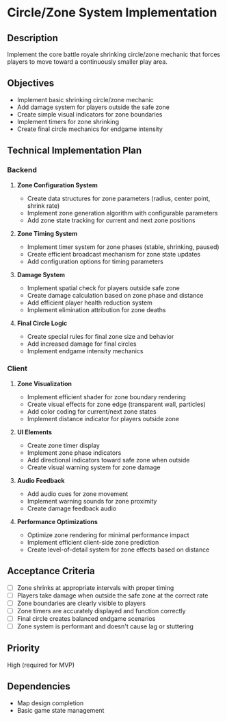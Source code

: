 # Circle/Zone System Implementation

## Description

Implement the core battle royale shrinking circle/zone mechanic that forces players to move toward a continuously smaller play area.

## Objectives

- Implement basic shrinking circle/zone mechanic
- Add damage system for players outside the safe zone
- Create simple visual indicators for zone boundaries
- Implement timers for zone shrinking
- Create final circle mechanics for endgame intensity

## Technical Implementation Plan

### Backend

1. **Zone Configuration System**

   - Create data structures for zone parameters (radius, center point, shrink rate)
   - Implement zone generation algorithm with configurable parameters
   - Add zone state tracking for current and next zone positions

2. **Zone Timing System**

   - Implement timer system for zone phases (stable, shrinking, paused)
   - Create efficient broadcast mechanism for zone state updates
   - Add configuration options for timing parameters

3. **Damage System**

   - Implement spatial check for players outside safe zone
   - Create damage calculation based on zone phase and distance
   - Add efficient player health reduction system
   - Implement elimination attribution for zone deaths

4. **Final Circle Logic**
   - Create special rules for final zone size and behavior
   - Add increased damage for final circles
   - Implement endgame intensity mechanics

### Client

1. **Zone Visualization**

   - Implement efficient shader for zone boundary rendering
   - Create visual effects for zone edge (transparent wall, particles)
   - Add color coding for current/next zone states
   - Implement distance indicator for players outside zone

2. **UI Elements**

   - Create zone timer display
   - Implement zone phase indicators
   - Add directional indicators toward safe zone when outside
   - Create visual warning system for zone damage

3. **Audio Feedback**

   - Add audio cues for zone movement
   - Implement warning sounds for zone proximity
   - Create damage feedback audio

4. **Performance Optimizations**
   - Optimize zone rendering for minimal performance impact
   - Implement efficient client-side zone prediction
   - Create level-of-detail system for zone effects based on distance

## Acceptance Criteria

- [ ] Zone shrinks at appropriate intervals with proper timing
- [ ] Players take damage when outside the safe zone at the correct rate
- [ ] Zone boundaries are clearly visible to players
- [ ] Zone timers are accurately displayed and function correctly
- [ ] Final circle creates balanced endgame scenarios
- [ ] Zone system is performant and doesn't cause lag or stuttering

## Priority

High (required for MVP)

## Dependencies

- Map design completion
- Basic game state management
